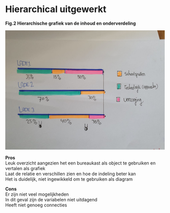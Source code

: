 # Hierarchical uitgewerkt

**Fig.2 Hierarchische grafiek van de inhoud en onderverdeling** 

![](../.gitbook/assets/whatsapp-image-2020-09-18-at-11.18.58-2-.jpeg)

**Pros**  
Leuk overzicht aangezien het een bureaukast als object te gebruiken en vertalen als grafiek  
Laat de relatie en verschillen zien en hoe de indeling beter kan  
Het is duidelijk, niet ingewikkeld om te gebruiken als diagram

**Cons**  
Er zijn niet veel mogelijkheden  
In dit geval zijn de variabelen niet uitdagend  
Heeft niet genoeg connecties 

